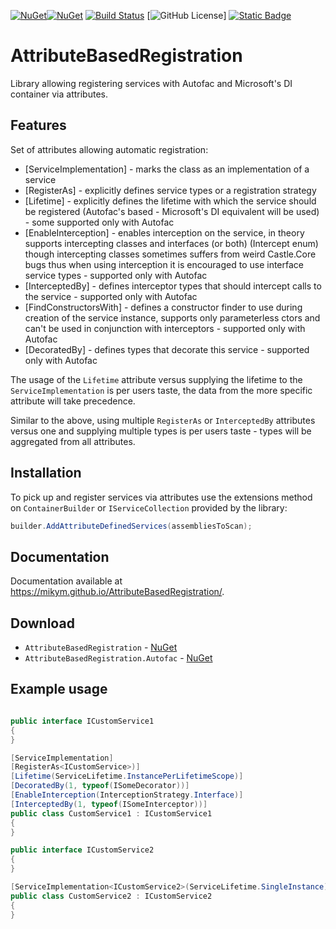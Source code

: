 [![NuGet](https://img.shields.io/nuget/v/AttributeBasedRegistration)](https://www.nuget.org/packages/AttributeBasedRegistration)[![NuGet](https://img.shields.io/nuget/dt/AttributeBasedRegistration
)](https://www.nuget.org/packages/AttributeBasedRegistration)
[![Build Status](https://github.com/MikyM/AttributeBasedRegistration/actions/workflows/dotnet.yml/badge.svg)](https://github.com/MikyM/AttributeBasedRegistration/actions)
[![GitHub License](https://img.shields.io/github/license/MikyM/AttributeBasedRegistration)]
[![Static Badge](https://img.shields.io/badge/Documentation-AttributeBasedRegistration-Green)](https://mikym.github.io/AttributeBasedRegistration)

# AttributeBasedRegistration

Library allowing registering services with Autofac and Microsoft's DI container via attributes.

## Features

Set of attributes allowing automatic registration:

- [ServiceImplementation] - marks the class as an implementation of a service
- [RegisterAs] - explicitly defines service types or a registration strategy
- [Lifetime] - explicitly defines the lifetime with which the service should be registered (Autofac's based - Microsoft's DI equivalent will be used) - some supported only with Autofac
- [EnableInterception] - enables interception on the service, in theory supports intercepting classes and interfaces (or both) (Intercept enum) though intercepting classes sometimes suffers from weird Castle.Core bugs thus when using interception it is encouraged to use interface service types - supported only with Autofac
- [InterceptedBy] - defines interceptor types that should intercept calls to the service - supported only with Autofac
- [FindConstructorsWith] - defines a constructor finder to use during creation of the service instance, supports only parameterless ctors and can't be used in conjunction with interceptors - supported only with Autofac
- [DecoratedBy] - defines types that decorate this service - supported only with Autofac

The usage of the `Lifetime` attribute versus supplying the lifetime to the `ServiceImplementation` is per users taste, the data from the more specific attribute will take precedence.

Similar to the above, using multiple `RegisterAs` or `InterceptedBy` attributes versus one and supplying multiple types is per users taste - types will be aggregated from all attributes.

## Installation

To pick up and register services via attributes use the extensions method on `ContainerBuilder` or `IServiceCollection` provided by the library:

```csharp
builder.AddAttributeDefinedServices(assembliesToScan);
```
## Documentation

Documentation available at https://mikym.github.io/AttributeBasedRegistration/.

## Download

- `AttributeBasedRegistration` - [NuGet](https://www.nuget.org/packages/AttributeBasedRegistration)
- `AttributeBasedRegistration.Autofac` - [NuGet](https://www.nuget.org/packages/AttributeBasedRegistration.Autofac)

## Example usage

```csharp

public interface ICustomService1
{
}

[ServiceImplementation]
[RegisterAs<ICustomService>)]
[Lifetime(ServiceLifetime.InstancePerLifetimeScope)]
[DecoratedBy(1, typeof(ISomeDecorator))]
[EnableInterception(InterceptionStrategy.Interface)]
[InterceptedBy(1, typeof(ISomeInterceptor))]
public class CustomService1 : ICustomService1
{
}

public interface ICustomService2
{
}

[ServiceImplementation<ICustomService2>(ServiceLifetime.SingleInstance)]
public class CustomService2 : ICustomService2
{
}

```
